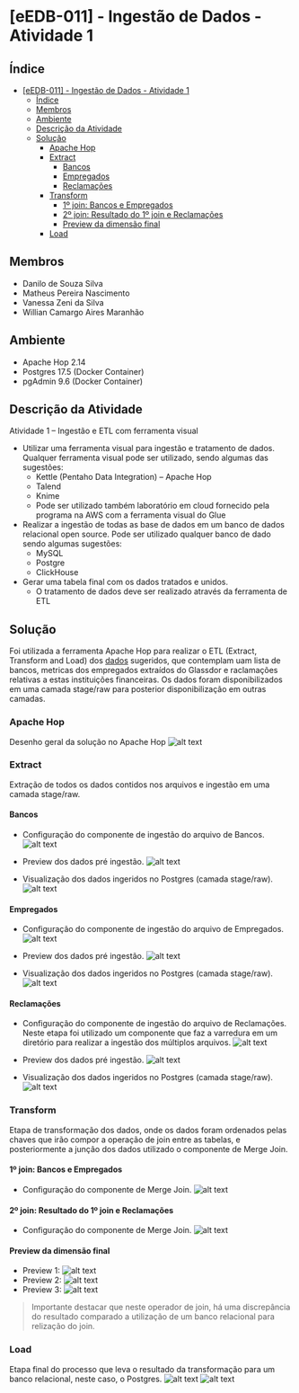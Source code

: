# [eEDB-011] - Ingestão de Dados - Atividade 1

## Índice
- [\[eEDB-011\] - Ingestão de Dados - Atividade 1](#eedb-011---ingestão-de-dados---atividade-1)
  - [Índice](#índice)
  - [Membros](#membros)
  - [Ambiente](#ambiente)
  - [Descrição da Atividade](#descrição-da-atividade)
  - [Solução](#solução)
    - [Apache Hop](#apache-hop)
    - [Extract](#extract)
      - [Bancos](#bancos)
      - [Empregados](#empregados)
      - [Reclamações](#reclamações)
    - [Transform](#transform)
      - [1º join: Bancos e Empregados](#1º-join-bancos-e-empregados)
      - [2º join: Resultado do 1º join e Reclamações](#2º-join-resultado-do-1º-join-e-reclamações)
      - [Preview da dimensão final](#preview-da-dimensão-final)
    - [Load](#load)

## Membros
- Danilo de Souza Silva
- Matheus Pereira Nascimento
- Vanessa Zeni da Silva
- Willian Camargo Aires Maranhão

## Ambiente
- Apache Hop 2.14
- Postgres 17.5 (Docker Container)
- pgAdmin 9.6 (Docker Container)

## Descrição da Atividade
Atividade 1 – Ingestão e ETL com ferramenta visual
- Utilizar uma ferramenta visual para ingestão e tratamento de dados. Qualquer ferramenta visual pode ser utilizado, sendo algumas das sugestões:
  - Kettle (Pentaho Data Integration) – Apache Hop
  - Talend
  - Knime
  - Pode ser utilizado também laboratório em cloud fornecido pela programa na AWS com a ferramenta visual do Glue
- Realizar a ingestão de todas as base de dados em um banco de dados relacional open source. Pode ser utilizado qualquer banco de dado sendo algumas sugestões:
  - MySQL
  - Postgre
  - ClickHouse
- Gerar uma tabela final com os dados tratados e unidos.
  - O tratamento de dados deve ser realizado através da ferramenta de ETL

## Solução
Foi utilizada a ferramenta Apache Hop para realizar o ETL (Extract, Transform and Load) dos [dados](https://github.com/eEDB-Grupo-5/data_ingestion_1/tree/main/data) sugeridos, que contemplam uam lista de bancos, metricas dos empregados extraídos do Glassdor e raclamações relativas a estas instituições financeiras. Os dados foram disponibilizados em uma camada stage/raw para posterior disponibilização em outras camadas.

### Apache Hop
Desenho geral da solução no Apache Hop
![alt text](./assets/hop_diagram.png "Apache Hop")

### Extract
Extração de todos os dados contidos nos arquivos e ingestão em uma camada stage/raw.

#### Bancos
- Configuração do componente de ingestão do arquivo de Bancos.
![alt text](./assets/hop_bancos.png)

- Preview dos dados pré ingestão.
![alt text](./assets/hop_bancos_preview.png)

- Visualização dos dados ingeridos no Postgres (camada stage/raw).
![alt text](./assets/postgres_bancos.png)

#### Empregados
- Configuração do componente de ingestão do arquivo de Empregados.
![alt text](./assets/hop_empregados.png)

- Preview dos dados pré ingestão.
![alt text](./assets/hop_empregados_preview.png)

- Visualização dos dados ingeridos no Postgres (camada stage/raw).
![alt text](./assets/postgres_empregados.png)

#### Reclamações
- Configuração do componente de ingestão do arquivo de Reclamações. Neste etapa foi utilizado um componente que faz a varredura em um diretório para realizar a ingestão dos múltiplos arquivos.
![alt text](./assets/hop_reclamacoes.png)

- Preview dos dados pré ingestão.
![alt text](./assets/hop_reclamacoes_preview.png)

- Visualização dos dados ingeridos no Postgres (camada stage/raw).
![alt text](./assets/postgres_reclamacoes.png)

### Transform
Etapa de transformação dos dados, onde os dados foram ordenados pelas chaves que irão compor a operação de join entre as tabelas, e posteriormente a junção dos dados utilizado o componente de Merge Join.

#### 1º join: Bancos e Empregados
- Configuração do componente de Merge Join.
![alt text](./assets/hop_join_bancos_empregados.png)

#### 2º join: Resultado do 1º join e Reclamações
- Configuração do componente de Merge Join.
![alt text](./assets/hop_join_join1_reclamacoes.png)

#### Preview da dimensão final
- Preview 1:
![alt text](./assets/hop_final_join_preview_1.png)
- Preview 2:
![alt text](./assets/hop_final_join_preview_2.png)
- Preview 3:
![alt text](./assets/hop_final_join_preview_3.png)

> Importante destacar que neste operador de join, há uma discrepância do resultado comparado a utilização de um banco relacional para relização do join.

### Load
Etapa final do processo que leva o resultado da transformação para um banco relacional, neste caso, o Postgres.
![alt text](./assets/postgres_dim_bancos_1.png)
![alt text](./assets/postgres_dim_bancos_2.png)